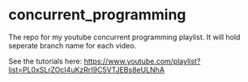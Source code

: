# concurrent_programming
The repo for my youtube concurrent programming playlist. 
It will hold seperate branch name for each video.

See the tutorials here:
https://www.youtube.com/playlist?list=PL0xSLrZOcI4uKzRrI9C5VTJEBs8eULNhA
